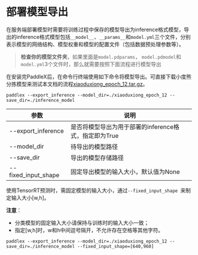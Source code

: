 # 部署模型导出

在服务端部署模型时需要将训练过程中保存的模型导出为inference格式模型，导出的inference格式模型包括`__model__`、`__params__`和`model.yml`三个文件，分别表示模型的网络结构、模型权重和模型的配置文件（包括数据预处理参数等）。

> **检查你的模型文件夹**，如果里面是`model.pdparams`， `model.pdmodel`和`model.yml`3个文件时，那么就需要按照下面流程进行模型导出

在安装完PaddleX后，在命令行终端使用如下命令将模型导出。可直接下载小度熊分拣模型来测试本文档的流程[xiaoduxiong_epoch_12.tar.gz](https://bj.bcebos.com/paddlex/models/xiaoduxiong_epoch_12.tar.gz)。

```
paddlex --export_inference --model_dir=./xiaoduxiong_epoch_12 --save_dir=./inference_model
```

| 参数 | 说明 |
| ---- | ---- |
| --export_inference | 是否将模型导出为用于部署的inference格式，指定即为True |
| --model_dir | 待导出的模型路径 |
| --save_dir | 导出的模型存储路径 |
| --fixed_input_shape | 固定导出模型的输入大小，默认值为None |


使用TensorRT预测时，需固定模型的输入大小，通过`--fixed_input_shape `来制定输入大小[w,h]。

**注意**：
- 分类模型的固定输入大小请保持与训练时的输入大小一致；
- 指定[w,h]时，w和h中间逗号隔开，不允许存在空格等其他字符。

```
paddlex --export_inference --model_dir=./xiaoduxiong_epoch_12 --save_dir=./inference_model --fixed_input_shape=[640,960]
```
